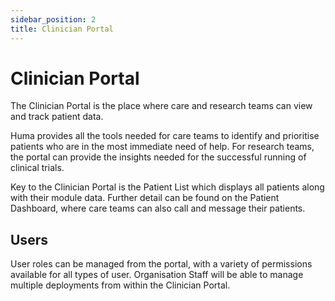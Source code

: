 ```yaml
---
sidebar_position: 2
title: Clinician Portal
---
```


# Clinician Portal

The Clinician Portal is the place where care and research teams can view and track patient data. 

Huma provides all the tools needed for care teams to identify and prioritise patients who are in the most immediate need of help. For research teams, the portal can provide the insights needed for the successful running of clinical trials.

Key to the Clinician Portal is the Patient List which displays all patients along with their module data. Further detail can be found on the Patient Dashboard, where care teams can also call and message their patients. 
## Users
User roles can be managed from the portal, with a variety of permissions available for all types of user.
Organisation Staff will be able to manage multiple deployments from within the Clinician Portal.

